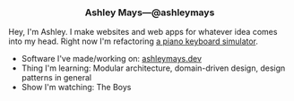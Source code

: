 <h3 align="center">Ashley Mays&mdash;@ashleymays</h3>

Hey, I'm Ashley. I make websites and web apps for whatever idea comes into my head. Right now I'm refactoring [a piano keyboard simulator](https://github.com/ashleymays/piano-keyboard-simulator).

<ul>
  <li>
    Software I've made/working on: <a href="https://ashleymays.dev">ashleymays.dev</a>
  </li>
  <li>
    Thing I'm learning: Modular architecture, domain-driven design, design patterns in general
  </li>
  <li>
    Show I'm watching: The Boys
  </li>
</ul>
